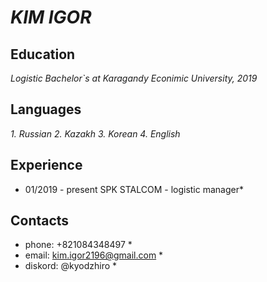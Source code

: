 # _KIM IGOR_ #
## Education ##
_Logistic Bachelor`s at Karagandy Econimic University, 2019_    
## Languages ##
_1. Russian 2. Kazakh 3. Korean 4. English_
## Experience ##
* 01/2019 - present SPK STALCOM - logistic manager*
## Contacts ##
* phone: +821084348497 *
* email: kim.igor2196@gmail.com *
* diskord: @kyodzhiro *